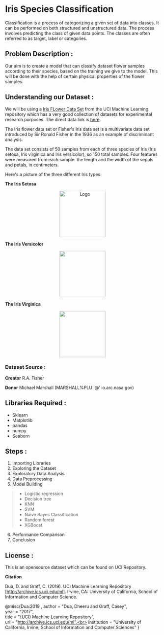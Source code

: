 # Iris Species Classification

Classification is a process of categorizing a given set of data into classes. It can be performed on both structured and unstructured data. The process involves predicting the class of given data points. The classes are often referred to as target, label or categories.

## Problem Description : 

Our aim is to create a model that can classify dataset flower samples according to their species, based on the training we give to the model. This will be done with the help of certain physical properties of the flower samples.


## Understanding our Dataset :
We will be using a [Iris FLower Data Set](https://archive.ics.uci.edu/ml/datasets/Iris) from the UCI Machine Learning repository which has a very good collection of datasets for experimental research purposes. The direct data link is [here](https://archive.ics.uci.edu/ml/machine-learning-databases/iris/).

The Iris flower data set or Fisher's Iris data set is a multivariate data set introduced by Sir Ronald Fisher in the 1936 as an example of discriminant analysis.

The data set consists of 50 samples from each of three species of Iris (Iris setosa, Iris virginica and Iris versicolor), so 150 total samples. Four features were measured from each sample: the length and the width of the sepals and petals, in centimeters.

Here's a picture of the three different Iris types:

**The Iris Setosa**
<br />
<p align="center">
  <a href="https://github.com/github_username/repo">
    <img src="http://upload.wikimedia.org/wikipedia/commons/5/56/Kosaciec_szczecinkowaty_Iris_setosa.jpg" alt="Logo" width="150" height="150">
  </a>
  
**The Iris Versicolor**
<br />
<p align="center">
  <a href="https://github.com/github_username/repo">
    <img src="http://upload.wikimedia.org/wikipedia/commons/4/41/Iris_versicolor_3.jpg" width="150" height="150">
  </a>
  
  **The Iris Virginica**
<br />
<p align="center">
  <a href="https://github.com/github_username/repo">
    <img src="http://upload.wikimedia.org/wikipedia/commons/9/9f/Iris_virginica.jpg" width="150" height="150">
  </a>
  
  
### Dataset Source :

**Creator**
R.A. Fisher

**Donor**
Michael Marshall (MARSHALL%PLU '@' io.arc.nasa.gov)

## Libraries Required :
- Sklearn 
- Matplotlib
- pandas
- numpy
- Seaborn

## Steps :
1. Importing Libraries
2. Exploring the Dataset
3. Exploratory Data Analysis
4. Data Preprocessing
5. Model Building
> * Logistic regression
> * Decision tree
> * KNN
> * SVM
> * Naive Bayes Classification
> * Random forest
> * XGBoost
6. Performance Comparison
7. Conclusion

## License :

This is an opensource dataset which can be found on UCI Repository.

**Citation**

Dua, D. and Graff, C. (2019). UCI Machine Learning Repository [http://archive.ics.uci.edu/ml]. Irvine, CA: University of California, School of Information and Computer Science.

@misc{Dua:2019 ,
author = "Dua, Dheeru and Graff, Casey",<br>
year = "2017",<br>
title = "{UCI} Machine Learning Repository",<br>
url = "http://archive.ics.uci.edu/ml",<br>
institution = "University of California, Irvine, School of Information and Computer Sciences" }

